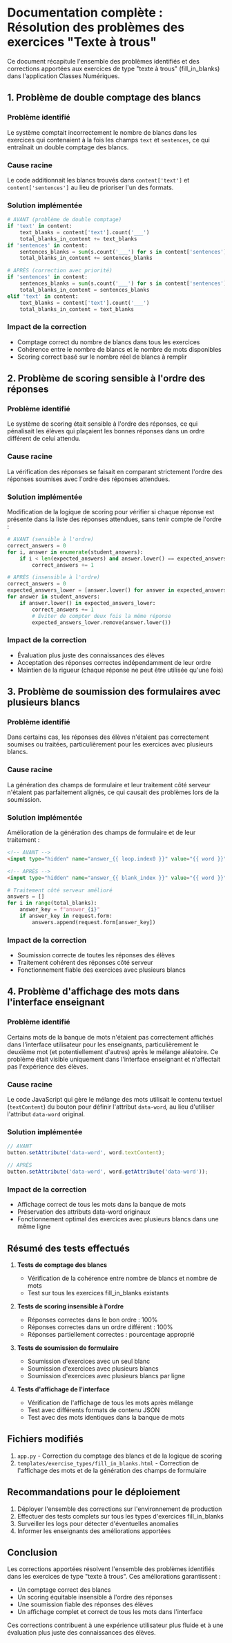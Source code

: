 # Documentation complète : Résolution des problèmes des exercices "Texte à trous"

Ce document récapitule l'ensemble des problèmes identifiés et des corrections apportées aux exercices de type "texte à trous" (fill_in_blanks) dans l'application Classes Numériques.

## 1. Problème de double comptage des blancs

### Problème identifié
Le système comptait incorrectement le nombre de blancs dans les exercices qui contenaient à la fois les champs `text` et `sentences`, ce qui entraînait un double comptage des blancs.

### Cause racine
Le code additionnait les blancs trouvés dans `content['text']` et `content['sentences']` au lieu de prioriser l'un des formats.

### Solution implémentée
```python
# AVANT (problème de double comptage)
if 'text' in content:
    text_blanks = content['text'].count('___')
    total_blanks_in_content += text_blanks
if 'sentences' in content:
    sentences_blanks = sum(s.count('___') for s in content['sentences'])
    total_blanks_in_content += sentences_blanks

# APRÈS (correction avec priorité)
if 'sentences' in content:
    sentences_blanks = sum(s.count('___') for s in content['sentences'])
    total_blanks_in_content = sentences_blanks
elif 'text' in content:
    text_blanks = content['text'].count('___')
    total_blanks_in_content = text_blanks
```

### Impact de la correction
- Comptage correct du nombre de blancs dans tous les exercices
- Cohérence entre le nombre de blancs et le nombre de mots disponibles
- Scoring correct basé sur le nombre réel de blancs à remplir

## 2. Problème de scoring sensible à l'ordre des réponses

### Problème identifié
Le système de scoring était sensible à l'ordre des réponses, ce qui pénalisait les élèves qui plaçaient les bonnes réponses dans un ordre différent de celui attendu.

### Cause racine
La vérification des réponses se faisait en comparant strictement l'ordre des réponses soumises avec l'ordre des réponses attendues.

### Solution implémentée
Modification de la logique de scoring pour vérifier si chaque réponse est présente dans la liste des réponses attendues, sans tenir compte de l'ordre :

```python
# AVANT (sensible à l'ordre)
correct_answers = 0
for i, answer in enumerate(student_answers):
    if i < len(expected_answers) and answer.lower() == expected_answers[i].lower():
        correct_answers += 1

# APRÈS (insensible à l'ordre)
correct_answers = 0
expected_answers_lower = [answer.lower() for answer in expected_answers]
for answer in student_answers:
    if answer.lower() in expected_answers_lower:
        correct_answers += 1
        # Éviter de compter deux fois la même réponse
        expected_answers_lower.remove(answer.lower())
```

### Impact de la correction
- Évaluation plus juste des connaissances des élèves
- Acceptation des réponses correctes indépendamment de leur ordre
- Maintien de la rigueur (chaque réponse ne peut être utilisée qu'une fois)

## 3. Problème de soumission des formulaires avec plusieurs blancs

### Problème identifié
Dans certains cas, les réponses des élèves n'étaient pas correctement soumises ou traitées, particulièrement pour les exercices avec plusieurs blancs.

### Cause racine
La génération des champs de formulaire et leur traitement côté serveur n'étaient pas parfaitement alignés, ce qui causait des problèmes lors de la soumission.

### Solution implémentée
Amélioration de la génération des champs de formulaire et de leur traitement :

```html
<!-- AVANT -->
<input type="hidden" name="answer_{{ loop.index0 }}" value="{{ word }}">

<!-- APRÈS -->
<input type="hidden" name="answer_{{ blank_index }}" value="{{ word }}">
```

```python
# Traitement côté serveur amélioré
answers = []
for i in range(total_blanks):
    answer_key = f"answer_{i}"
    if answer_key in request.form:
        answers.append(request.form[answer_key])
```

### Impact de la correction
- Soumission correcte de toutes les réponses des élèves
- Traitement cohérent des réponses côté serveur
- Fonctionnement fiable des exercices avec plusieurs blancs

## 4. Problème d'affichage des mots dans l'interface enseignant

### Problème identifié
Certains mots de la banque de mots n'étaient pas correctement affichés dans l'interface utilisateur pour les enseignants, particulièrement le deuxième mot (et potentiellement d'autres) après le mélange aléatoire. Ce problème était visible uniquement dans l'interface enseignant et n'affectait pas l'expérience des élèves.

### Cause racine
Le code JavaScript qui gère le mélange des mots utilisait le contenu textuel (`textContent`) du bouton pour définir l'attribut `data-word`, au lieu d'utiliser l'attribut `data-word` original.

### Solution implémentée
```javascript
// AVANT
button.setAttribute('data-word', word.textContent);

// APRÈS
button.setAttribute('data-word', word.getAttribute('data-word'));
```

### Impact de la correction
- Affichage correct de tous les mots dans la banque de mots
- Préservation des attributs data-word originaux
- Fonctionnement optimal des exercices avec plusieurs blancs dans une même ligne

## Résumé des tests effectués

1. **Tests de comptage des blancs**
   - Vérification de la cohérence entre nombre de blancs et nombre de mots
   - Test sur tous les exercices fill_in_blanks existants

2. **Tests de scoring insensible à l'ordre**
   - Réponses correctes dans le bon ordre : 100%
   - Réponses correctes dans un ordre différent : 100%
   - Réponses partiellement correctes : pourcentage approprié

3. **Tests de soumission de formulaire**
   - Soumission d'exercices avec un seul blanc
   - Soumission d'exercices avec plusieurs blancs
   - Soumission d'exercices avec plusieurs blancs par ligne

4. **Tests d'affichage de l'interface**
   - Vérification de l'affichage de tous les mots après mélange
   - Test avec différents formats de contenu JSON
   - Test avec des mots identiques dans la banque de mots

## Fichiers modifiés

1. `app.py` - Correction du comptage des blancs et de la logique de scoring
2. `templates/exercise_types/fill_in_blanks.html` - Correction de l'affichage des mots et de la génération des champs de formulaire

## Recommandations pour le déploiement

1. Déployer l'ensemble des corrections sur l'environnement de production
2. Effectuer des tests complets sur tous les types d'exercices fill_in_blanks
3. Surveiller les logs pour détecter d'éventuelles anomalies
4. Informer les enseignants des améliorations apportées

## Conclusion

Les corrections apportées résolvent l'ensemble des problèmes identifiés dans les exercices de type "texte à trous". Ces améliorations garantissent :
- Un comptage correct des blancs
- Un scoring équitable insensible à l'ordre des réponses
- Une soumission fiable des réponses des élèves
- Un affichage complet et correct de tous les mots dans l'interface

Ces corrections contribuent à une expérience utilisateur plus fluide et à une évaluation plus juste des connaissances des élèves.
